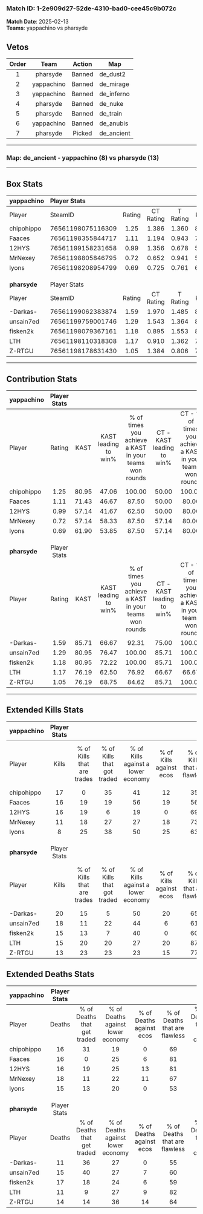 ### Match ID: 1-2e909d27-52de-4310-bad0-cee45c9b072c  
**Match Date**: 2025-02-13  
**Teams**: yappachino vs pharsyde  

## Vetos  

| Order | Team | Action | Map |
| :---: | :--: | :----: | --- |
| 1 | pharsyde | Banned | de_dust2 |
| 2 | yappachino | Banned | de_mirage |
| 3 | yappachino | Banned | de_inferno |
| 4 | pharsyde | Banned | de_nuke |
| 5 | pharsyde | Banned | de_train |
| 6 | yappachino | Banned | de_anubis |
| 7 | pharsyde | Picked | de_ancient |

---  

### **Map**: de_ancient - yappachino (8) vs pharsyde (13)  
---  

## Box Stats  

| **yappachino** | Player Stats      |        |           |          |       |       |       |         |        |      |     |
| :- | :- | :-: | :-: | :-: | :-: | :-: | :-: | :-: | :-: | :-: | :-: |
| Player         | SteamID           | Rating | CT Rating | T Rating | KAST  |  ADR  | Kills | Assists | Deaths | K/D  | HS% |
| chipohippo     | 76561198075116309 |  1.25  |   1.386   |  1.360   | 80.95 | 86.3  |  17   |    5    |   16   | 1.06 | 58  |
| Faaces         | 76561198355844717 |  1.11  |   1.194   |  0.943   | 71.43 | 83.4  |  16   |    2    |   16   | 1.00 | 50  |
| 12HYS          | 76561199158231658 |  0.99  |   1.356   |  0.678   | 57.14 | 77.6  |  16   |    2    |   16   | 1.00 | 25  |
| MrNexey        | 76561198805846795 |  0.72  |   0.652   |  0.941   | 57.14 | 65.6  |  11   |    8    |   18   | 0.61 | 36  |
| lyons          | 76561198208954799 |  0.69  |   0.725   |  0.761   | 61.90 | 62.4  |   8   |    6    |   15   | 0.53 | 50  |
|                |                   |        |           |          |       |       |       |         |        |      |     |
|                |                   |        |           |          |       |       |       |         |        |      |     |
|                |                   |        |           |          |       |       |       |         |        |      |     |
| **pharsyde**   | Player Stats      |        |           |          |       |       |       |         |        |      |     |
| Player         | SteamID           | Rating | CT Rating | T Rating | KAST  |  ADR  | Kills | Assists | Deaths | K/D  | HS% |
| -Darkas-       | 76561199062383874 |  1.59  |   1.970   |  1.485   | 85.71 | 101.3 |  20   |    7    |   11   | 1.82 | 75  |
| unsain7ed      | 76561199759001746 |  1.29  |   1.543   |  1.364   | 80.95 | 79.9  |  18   |    4    |   15   | 1.20 | 50  |
| fisken2k       | 76561198079367161 |  1.18  |   0.895   |  1.553   | 80.95 | 97.2  |  15   |    6    |   17   | 0.88 | 66  |
| LTH            | 76561198110318308 |  1.17  |   0.910   |  1.362   | 76.19 | 64.8  |  15   |    1    |   11   | 1.36 | 53  |
| Z-RTGU         | 76561198178631430 |  1.05  |   1.384   |  0.806   | 76.19 | 68.0  |  13   |    7    |   14   | 0.93 | 30  |
---  

## Contribution Stats  

| **yappachino** | Player Stats |       |                      |                                                        |                           |                                                             |                          |                                                            |
| :- | :-: | :-: | :-: | :-: | :-: | :-: | :-: | :-: |
| Player         |    Rating    | KAST  | KAST leading to win% | % of times you achieve a KAST in your teams won rounds | CT - KAST leading to win% | CT - % of times you achieve a KAST in your teams won rounds | T - KAST leading to win% | T - % of times you achieve a KAST in your teams won rounds |
| chipohippo     |     1.25     | 80.95 |        47.06         |                         100.00                         |           50.00           |                           100.00                            |          42.86           |                           100.00                           |
| Faaces         |     1.11     | 71.43 |        46.67         |                         87.50                          |           50.00           |                            80.00                            |          42.86           |                           100.00                           |
| 12HYS          |     0.99     | 57.14 |        41.67         |                         62.50                          |           50.00           |                            80.00                            |          25.00           |                           33.33                            |
| MrNexey        |     0.72     | 57.14 |        58.33         |                         87.50                          |           57.14           |                            80.00                            |          60.00           |                           100.00                           |
| lyons          |     0.69     | 61.90 |        53.85         |                         87.50                          |           57.14           |                            80.00                            |          50.00           |                           100.00                           |
|                |              |       |                      |                                                        |                           |                                                             |                          |                                                            |
|                |              |       |                      |                                                        |                           |                                                             |                          |                                                            |
|                |              |       |                      |                                                        |                           |                                                             |                          |                                                            |
| **pharsyde**   | Player Stats |       |                      |                                                        |                           |                                                             |                          |                                                            |
| Player         |    Rating    | KAST  | KAST leading to win% | % of times you achieve a KAST in your teams won rounds | CT - KAST leading to win% | CT - % of times you achieve a KAST in your teams won rounds | T - KAST leading to win% | T - % of times you achieve a KAST in your teams won rounds |
| -Darkas-       |     1.59     | 85.71 |        66.67         |                         92.31                          |           75.00           |                           100.00                            |          60.00           |                           85.71                            |
| unsain7ed      |     1.29     | 80.95 |        76.47         |                         100.00                         |           85.71           |                           100.00                            |          70.00           |                           100.00                           |
| fisken2k       |     1.18     | 80.95 |        72.22         |                         100.00                         |           85.71           |                           100.00                            |          63.64           |                           100.00                           |
| LTH            |     1.17     | 76.19 |        62.50         |                         76.92                          |           66.67           |                            66.67                            |          60.00           |                           85.71                            |
| Z-RTGU         |     1.05     | 76.19 |        68.75         |                         84.62                          |           85.71           |                           100.00                            |          55.56           |                           71.43                            |
---  

## Extended Kills Stats  

| **yappachino** | Player Stats |                            |                            |                                    |                         |                              |                                 |                                       |                    |           |
| :- | :-: | :-: | :-: | :-: | :-: | :-: | :-: | :-: | :-: | :-: |
| Player         |    Kills     | % of Kills that are trades | % of Kills that got traded | % of Kills against a lower economy | % of Kills against ecos | % of Kills that are flawless | % of Kills that are close duels | % of Kills that are assisted by flash | Pistol Round Kills | AWP Kills |
| chipohippo     |      17      |             0              |             35             |                 41                 |           12            |              35              |                6                |                   0                   |         0          |     5     |
| Faaces         |      16      |             19             |             19             |                 56                 |           19            |              56              |               13                |                   0                   |         1          |     0     |
| 12HYS          |      16      |             19             |             6              |                 19                 |            0            |              69              |                0                |                   0                   |         5          |     0     |
| MrNexey        |      11      |             18             |             27             |                 27                 |           18            |              73              |                9                |                   0                   |         0          |     1     |
| lyons          |      8       |             25             |             38             |                 50                 |           25            |              63              |                0                |                  13                   |         0          |     0     |
|                |              |                            |                            |                                    |                         |                              |                                 |                                       |                    |           |
|                |              |                            |                            |                                    |                         |                              |                                 |                                       |                    |           |
|                |              |                            |                            |                                    |                         |                              |                                 |                                       |                    |           |
| **pharsyde**   | Player Stats |                            |                            |                                    |                         |                              |                                 |                                       |                    |           |
| Player         |    Kills     | % of Kills that are trades | % of Kills that got traded | % of Kills against a lower economy | % of Kills against ecos | % of Kills that are flawless | % of Kills that are close duels | % of Kills that are assisted by flash | Pistol Round Kills | AWP Kills |
| -Darkas-       |      20      |             15             |             5              |                 50                 |           20            |              65              |                5                |                  15                   |         0          |     1     |
| unsain7ed      |      18      |             11             |             22             |                 44                 |            6            |              61              |               11                |                   6                   |         0          |     1     |
| fisken2k       |      15      |             13             |             7              |                 40                 |            0            |              60              |                7                |                   0                   |         0          |     0     |
| LTH            |      15      |             20             |             20             |                 27                 |           20            |              87              |                7                |                   0                   |         0          |     2     |
| Z-RTGU         |      13      |             23             |             23             |                 23                 |           15            |              77              |                0                |                   0                   |         0          |     3     |
## Extended Deaths Stats  

| **yappachino** | Player Stats |                             |                                   |                          |                               |                            |                           |               |
| :- | :-: | :-: | :-: | :-: | :-: | :-: | :-: | :-: |
| Player         |    Deaths    | % of Deaths that get traded | % of Deaths against lower economy | % of Deaths against ecos | % of Deaths that are flawless | % of Deaths that are close | % of Deaths while blinded | Deaths to AWP |
| chipohippo     |      16      |             31              |                19                 |            0             |              69               |             0              |             0             |       0       |
| Faaces         |      16      |              0              |                25                 |            6             |              81               |             6              |             0             |       0       |
| 12HYS          |      16      |             19              |                25                 |            13            |              81               |             6              |             0             |       0       |
| MrNexey        |      18      |             11              |                22                 |            11            |              67               |             11             |             6             |       0       |
| lyons          |      15      |             13              |                20                 |            0             |              53               |             7              |            20             |       0       |
|                |              |                             |                                   |                          |                               |                            |                           |               |
|                |              |                             |                                   |                          |                               |                            |                           |               |
|                |              |                             |                                   |                          |                               |                            |                           |               |
| **pharsyde**   | Player Stats |                             |                                   |                          |                               |                            |                           |               |
| Player         |    Deaths    | % of Deaths that get traded | % of Deaths against lower economy | % of Deaths against ecos | % of Deaths that are flawless | % of Deaths that are close | % of Deaths while blinded | Deaths to AWP |
| -Darkas-       |      11      |             36              |                27                 |            0             |              55               |             0              |             0             |       1       |
| unsain7ed      |      15      |             40              |                27                 |            7             |              60               |             0              |             0             |       2       |
| fisken2k       |      17      |             18              |                24                 |            6             |              59               |             18             |             6             |       2       |
| LTH            |      11      |              9              |                27                 |            9             |              82               |             0              |             0             |       0       |
| Z-RTGU         |      14      |             14              |                36                 |            14            |              64               |             7              |             0             |       1       |
